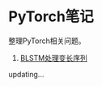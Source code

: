# PyTorch笔记

整理PyTorch相关问题。

1. [BLSTM处理变长序列](https://github.com/liu-nlper/pytorch-notes/blob/master/BLSTM处理变长序列.ipynb)

updating...

